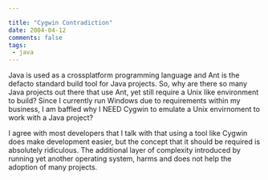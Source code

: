 ```yaml
---

title: "Cygwin Contradiction"
date: 2004-04-12
comments: false
tags:
 - java
---
```


Java is used as a crossplatform programming language and Ant is the defacto standard build tool for Java projects. So, why are there so many Java projects out there that use Ant, yet still require a Unix like environment to build? Since I currently run Windows due to requirements within my business, I am baffled why I NEED Cygwin to emulate a Unix envirnoment to work with a Java project?


I agree with most developers that I talk with that using a tool like Cygwin does make development easier, but the concept that it should be required is absolutely ridiculous. The additional layer of complexity introduced by running yet another operating system, harms and does not help the adoption of many projects.

